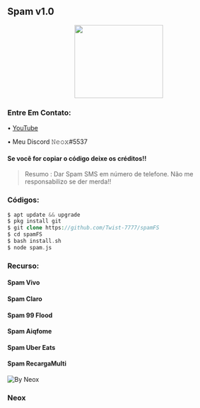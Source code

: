 ## Spam v1.0


<p align="center">
  <a href="https://youtube.com/channel/UCBZld3eQeyxKmNeholLkpCg">
    <img src="https://cdn.discordapp.com/attachments/807410995857063977/814671590779387934/download_2.png" alt=" " width="200" height="165">
  </a>


### Entre Em Contato:

• [YouTube](https://youtube.com/channel/UCBZld3eQeyxKmNeholLkpCg)

• Meu Discord 𝙽𝚎𝚘𝚡#5537

#### Se você for copiar o código deixe os créditos!!
> Resumo : Dar Spam SMS em número de telefone.
Não me responsabilizo se der merda!!

### Códigos:

```php
$ apt update && upgrade
$ pkg install git
$ git clone https://github.com/Twist-7777/spamFS
$ cd spamFS
$ bash install.sh
$ node spam.js

```


### Recurso:
#### Spam Vivo
#### Spam Claro
#### Spam 99 Flood
#### Spam Aiqfome
#### Spam Uber Eats
#### Spam RecargaMulti

![By Neox](https://cdn.discordapp.com/attachments/806587907120431153/806936892645834822/SPOILER_Screenshot_20210204-141751_Termux2.jpg)


### Neox
